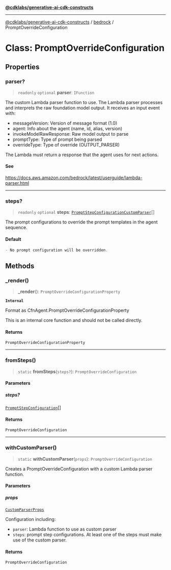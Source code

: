 [**@cdklabs/generative-ai-cdk-constructs**](../../../../README.md)

***

[@cdklabs/generative-ai-cdk-constructs](../../../../README.md) / [bedrock](../README.md) / PromptOverrideConfiguration

# Class: PromptOverrideConfiguration

## Properties

### parser?

> `readonly` `optional` **parser**: `IFunction`

The custom Lambda parser function to use.
The Lambda parser processes and interprets the raw foundation model output.
It receives an input event with:
- messageVersion: Version of message format (1.0)
- agent: Info about the agent (name, id, alias, version)
- invokeModelRawResponse: Raw model output to parse
- promptType: Type of prompt being parsed
- overrideType: Type of override (OUTPUT_PARSER)

The Lambda must return a response that the agent uses for next actions.

#### See

https://docs.aws.amazon.com/bedrock/latest/userguide/lambda-parser.html

***

### steps?

> `readonly` `optional` **steps**: [`PromptStepConfigurationCustomParser`](../interfaces/PromptStepConfigurationCustomParser.md)[]

The prompt configurations to override the prompt templates in the agent sequence.

#### Default

```ts
- No prompt configuration will be overridden.
```

## Methods

### \_render()

> **\_render**(): `PromptOverrideConfigurationProperty`

**`Internal`**

Format as CfnAgent.PromptOverrideConfigurationProperty

 This is an internal core function and should not be called directly.

#### Returns

`PromptOverrideConfigurationProperty`

***

### fromSteps()

> `static` **fromSteps**(`steps?`): `PromptOverrideConfiguration`

#### Parameters

##### steps?

[`PromptStepConfiguration`](../interfaces/PromptStepConfiguration.md)[]

#### Returns

`PromptOverrideConfiguration`

***

### withCustomParser()

> `static` **withCustomParser**(`props`): `PromptOverrideConfiguration`

Creates a PromptOverrideConfiguration with a custom Lambda parser function.

#### Parameters

##### props

[`CustomParserProps`](../interfaces/CustomParserProps.md)

Configuration including:
  - `parser`: Lambda function to use as custom parser
  - `steps`: prompt step configurations. At least one of the steps must make use of the custom parser.

#### Returns

`PromptOverrideConfiguration`
